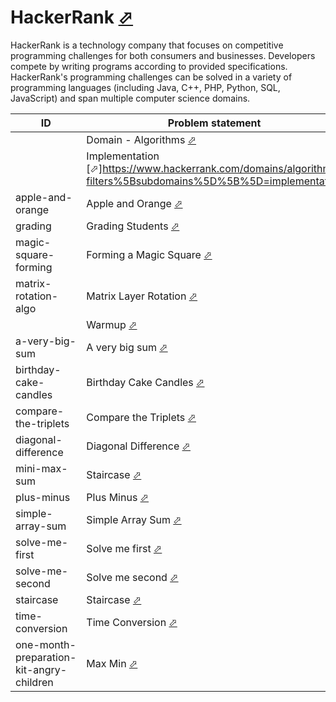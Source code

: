 # HackerRank [⬀](https://www.hackerrank.com/)


HackerRank is a technology company that focuses on competitive programming challenges for both consumers and businesses. Developers compete by writing programs according to provided specifications. HackerRank's programming challenges can be solved in a variety of programming languages (including Java, C++, PHP, Python, SQL, JavaScript) and span multiple computer science domains.

| ID                                       | Problem statement                                                                                            | Solution                                                            |
|------------------------------------------|--------------------------------------------------------------------------------------------------------------|---------------------------------------------------------------------|
|                                          | Domain - Algorithms [⬀](https://www.hackerrank.com/domains/algorithms/warmup)                                | [algorithms](algorithms/)                                           |
|                                          | Implementation [⬀]https://www.hackerrank.com/domains/algorithms?filters%5Bsubdomains%5D%5B%5D=implementation | [algorithms/implementation](algorithms/implementation/)             |
| apple-and-orange                         | Apple and Orange [⬀](https://www.hackerrank.com/challenges/apple-and-orange)                                 | [main.ts](algorithms/implementation/apple-and-orange/main.ts)       |
| grading                                  | Grading Students [⬀](https://www.hackerrank.com/challenges/grading)                                          | [main.ts](algorithms/implementation/grading/main.ts)                |
| magic-square-forming                     | Forming a Magic Square [⬀](https://www.hackerrank.com/challenges/magic-square-forming)                       | [main.cpp](algorithms/implementation/magic-square-forming/main.cpp) |
| matrix-rotation-algo                     | Matrix Layer Rotation [⬀](https://www.hackerrank.com/challenges/matrix-rotation-algo)                        | [main.ts](algorithms/implementation/matrix-rotation-algo/main.ts)   |
|                                          | Warmup [⬀](https://www.hackerrank.com/domains/algorithms?filters%5Bsubdomains%5D%5B%5D=warmup)               | [algorithms/warmup](algorithms/warmup/)                             |
| a-very-big-sum                           | A very big sum [⬀](https://www.hackerrank.com/challenges/a-very-big-sum)                                     | [main.py](algorithms/warmup/a-very-big-sum/main.py)                 |
| birthday-cake-candles                    | Birthday Cake Candles [⬀](https://www.hackerrank.com/challenges/birthday-cake-candles)                       | [main.ts](algorithms/warmup/birthday-cake-candles/main.ts)          |
| compare-the-triplets                     | Compare the Triplets [⬀](https://www.hackerrank.com/challenges/compare-the-triplets)                         | [main.ts](algorithms/warmup/compare-the-triplets/main.ts)           |
| diagonal-difference                      | Diagonal Difference [⬀](https://www.hackerrank.com/challenges/diagonal-difference)                           | [main.ts](algorithms/warmup/diagonal-difference/main.ts)            |
| mini-max-sum                             | Staircase [⬀](https://www.hackerrank.com/challenges/staircase)                                               | [main.ts](algorithms/warmup/mini-max-sum/main.ts)                   |
| plus-minus                               | Plus Minus [⬀](https://www.hackerrank.com/challenges/plus-minus)                                             | [main.cpp](algorithms/warmup/plus-minus/main.cpp)                   |
| simple-array-sum                         | Simple Array Sum [⬀](https://www.hackerrank.com/challenges/simple-array-sum)                                 | [main.ts](algorithms/warmup/simple-array-sum/main.ts)               |
| solve-me-first                           | Solve me first [⬀](https://www.hackerrank.com/challenges/solve-me-first)                                     | [main.cpp](algorithms/warmup/solve-me-first/main.cpp)               |
| solve-me-second                          | Solve me second [⬀](https://www.hackerrank.com/challenges/solve-me-second)                                   | [main.sh](algorithms/warmup/solve-me-second/main.sh)                |
| staircase                                | Staircase [⬀](https://www.hackerrank.com/challenges/staircase)                                               | [main.ts](algorithms/warmup/staircase/main.ts)                      |
| time-conversion                          | Time Conversion [⬀](https://www.hackerrank.com/challenges/time-conversion)                                   | [main.ts](algorithms/warmup/time-conversion/main.ts)                |
| one-month-preparation-kit-angry-children | Max Min [⬀](https://www.hackerrank.com/challenges/one-month-preparation-kit-angry-children/problem)          | [main.js](one-month-preparation-kit-angry-children/main.js)         |

